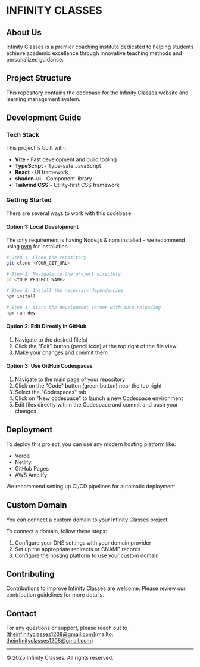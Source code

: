 # INFINITY CLASSES

## About Us

Infinity Classes is a premier coaching institute dedicated to helping students achieve academic excellence through innovative teaching methods and personalized guidance.

## Project Structure

This repository contains the codebase for the Infinity Classes website and learning management system.

## Development Guide

### Tech Stack

This project is built with:
- **Vite** - Fast development and build tooling
- **TypeScript** - Type-safe JavaScript
- **React** - UI framework
- **shadcn-ui** - Component library
- **Tailwind CSS** - Utility-first CSS framework

### Getting Started

There are several ways to work with this codebase:

#### Option 1: Local Development

The only requirement is having Node.js & npm installed - we recommend using [nvm](https://github.com/nvm-sh/nvm) for installation.

```bash
# Step 1: Clone the repository
git clone <YOUR_GIT_URL>  
  
# Step 2: Navigate to the project directory
cd <YOUR_PROJECT_NAME>  
  
# Step 3: Install the necessary dependencies
npm install  
  
# Step 4: Start the development server with auto-reloading
npm run dev
```

#### Option 2: Edit Directly in GitHub

1. Navigate to the desired file(s)
2. Click the "Edit" button (pencil icon) at the top right of the file view
3. Make your changes and commit them

#### Option 3: Use GitHub Codespaces

1. Navigate to the main page of your repository
2. Click on the "Code" button (green button) near the top right
3. Select the "Codespaces" tab
4. Click on "New codespace" to launch a new Codespace environment
5. Edit files directly within the Codespace and commit and push your changes

## Deployment

To deploy this project, you can use any modern hosting platform like:
- Vercel
- Netlify
- GitHub Pages
- AWS Amplify

We recommend setting up CI/CD pipelines for automatic deployment.

## Custom Domain

You can connect a custom domain to your Infinity Classes project.

To connect a domain, follow these steps:
1. Configure your DNS settings with your domain provider
2. Set up the appropriate redirects or CNAME records
3. Configure the hosting platform to use your custom domain

## Contributing

Contributions to improve Infinity Classes are welcome. Please review our contribution guidelines for more details.

## Contact

For any questions or support, please reach out to [theinfinityclasses1208@gmail.com](mailto: theinfinityclasses1208@gmail.com)

---

© 2025 Infinity Classes. All rights reserved.
